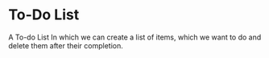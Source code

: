 # To-Do List

A To-do List In which we can create a list of items, which we want to do and delete them after their completion.
